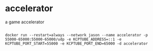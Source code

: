 # accelerator
a game accelerator


```shell

docker run --restart=always --network jason --name accelerator -p 55000-65000:55000-65000/udp -e KCPTUBE_ADDRESS=::1 -e KCPTUBE_PORT_START=55000 -e KCPTUBE_PORT_END=65000 -d accelerator

```
